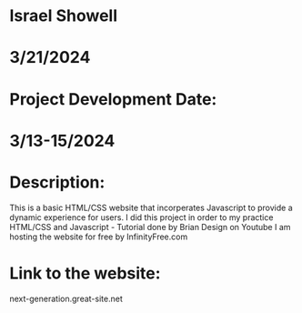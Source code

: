 # Israel Showell

# 3/21/2024
# Project Development Date:
# 3/13-15/2024
# Description: 
This is a basic HTML/CSS website that incorperates Javascript to provide a dynamic experience for users.
I did this project in order to my practice HTML/CSS and Javascript - Tutorial done by Brian Design on Youtube
I am hosting the website for free by InfinityFree.com

# Link to the website:
next-generation.great-site.net
